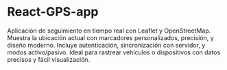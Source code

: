# React-GPS-app
Aplicación de seguimiento en tiempo real con Leaflet y OpenStreetMap. Muestra la ubicación actual con marcadores personalizados, precisión, y diseño moderno. Incluye autenticación, sincronización con servidor, y modos activo/pasivo. Ideal para rastrear vehículos o dispositivos con datos precisos y fácil visualización.
